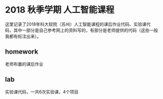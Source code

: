 # 2018 秋季学期 人工智能课程

这里记录了2018年科大软院（苏州）人工智能课程的课后作业代码、实验课代码，其中一部分是自己参考网上的资料写的，有部分是老师提供的代码（这些一般我都有标注出来）。



## homework

老师布置的课后作业



## lab 

实验课代码，一共6次实验课，4个项目


